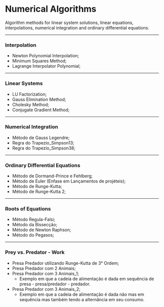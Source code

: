 <h1>Numerical Algorithms</h1>
<p>Algorithm methods for linear system solutions, linear equations, interpolations, numerical integration and ordinary differential equations.</p>
<hr />
<h3>Interpolation</h3>
<ul>
<li>Newton Polynomial Interpolation;</li>
<li>Minimum Squares Method;</li>
<li>Lagrange Interpolator Polynomial;</li>
</ul>
<hr />
<h3>Linear Systems</h3>
<ul>
<li>LU Factorization;</li>
<li>Gauss Elimination Method;</li>
<li>Cholesky Method;</li>
<li>Conjugate Gradient Method;</li>
</ul>
<hr />
<h3>Numerical Integration</h3>
<ul>
<li>M&eacute;todo de Gauss Legendre;</li>
<li>Regra do Trapezio_Simpson13;</li>
<li>Regra do Trapezio_Simpson38;</li>
</ul>
<hr />
<h3>Ordinary Differential Equations</h3>
<ul>
<li>M&eacute;todo de Dormand-Prince e Fehlberg;</li>
<li>M&eacute;todo de Euler (Enfase em Lan&ccedil;amentos de proj&eacute;teis);</li>
<li>M&eacute;todo de Runge-Kutta;</li>
<li>M&eacute;todo de Runge-Kutta 2;</li>
</ul>
<hr />
<h3>Roots of Equations</h3>
<ul>
<li>M&eacute;todo Regula-Falsi;</li>
<li>M&eacute;todo da Bissec&ccedil;&atilde;o;</li>
<li>M&eacute;todo de Newton Raphson;</li>
<li>M&eacute;todo do Pegasos;</li>
</ul>
<hr />
<h3><strong class="final-path">Prey vs. Predator - Work</strong></h3>
<ul>
<li>Presa Predador utilizando Runge-Kutta de 3&deg; Ordem;</li>
<li>Presa Predador com 2 Animais;</li>
<li>Presa Predador com 3 Animais_1;
<ul>
<li>Exemplo em que a cadeia de alimenta&ccedil;&atilde;o &eacute; dada em sequ&ecirc;ncia de presa - presa/predador - predador.</li>
</ul>
</li>
<li>Presa Predador com 3 Animais_2;
<ul>
<li>Exemplo em que a cadeia de alimenta&ccedil;&atilde;o &eacute; dada n&atilde;o mas em sequ&ecirc;ncia mas tamb&eacute;m tendo a altern&acirc;ncia em seu consumo.</li>
</ul>
</li>
</ul>
